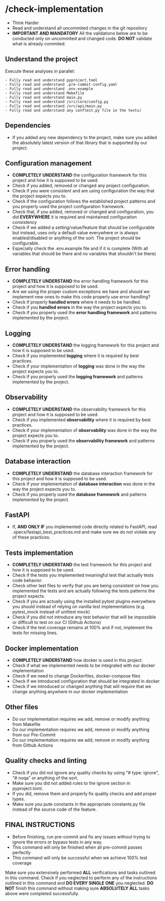 # /check-implementation

- Think Harder
- Read and understand all uncommited changes in the git repository
- **IMPORTANT AND MANDATORY** All the validations below are to be conducted only on uncommited and changed code. **DO NOT** validate what is already commited.

## Understand the project

Execute these analyses in parallel:

```
- Fully read and understand pyproject.toml
- Fully read and understand .pre-commit-config.yaml
- Fully read and understand .env.example
- Fully read and understand Makefile
- Fully read and understand main.py
- Fully read and understand /src/core/config.py
- Fully read and understand /src/api/main.py
- Fully read and understand any conftest.py file in the tests/
```

## Dependencies

- If you added any new dependency to the project, make sure you added the absolutely latest version of that library that is supported by our project.

## Configuration management

- **COMPLETELY UNDERSTAND** the configuration framework for this project and how it is supposed to be used.
- Check if you added, removed or changed any project configuration.
- Check if you were consistent and are using configuration the way that the project expects you to.
- Check if the configuration follows the established project patterns and you properly used the project configuration framework.
- Check that, if you added, removed or changed and configuration, you did **EVERYWHERE** it is required and maintained configuration consistency
- Check if we added a setting/value/feature that should be configurable but instead, uses only a default value everywhere or is always enabled/disabled or anything of the sort. The project should be configurable.
- Especially check the .env.example file and if it is complete (With all variables that should be there and no variables that shouldn't be there)

## Error handling

- **COMPLETELY UNDERSTAND** the error handling framework for this project and how it is supposed to be used.
- Are we using the proper custom exceptions we have and should we implement new ones to make this code properly use error handling?
- Check if properly **handled errors** where it needs to be handled.
- Check if you **handled errors** in the way the project expects you to.
- Check if you properly used the **error handling framework** and patterns implemented by the project.

## Logging

- **COMPLETELY UNDERSTAND** the logging framework for this project and how it is supposed to be used.
- Check if you implemented **logging** where it is required by best practices.
- Check if your implementation of **logging** was done in the way the project expects you to.
- Check if you properly used the **logging framework** and patterns implemented by the project.

## Observability

- **COMPLETELY UNDERSTAND** the observability framework for this project and how it is supposed to be used.
- Check if you implemented **observability** where it is required by best practices.
- Check if your implementation of **observability** was done in the way the project expects you to.
- Check if you properly used the **observability framework** and patterns implemented by the project.

## Database interaction

- **COMPLETELY UNDERSTAND** the database interaction framework for this project and how it is supposed to be used.
- Check if your implementation of **database interaction** was done in the way the project expects you to.
- Check if you properly used the **database framework** and patterns implemented by the project.

## FastAPI

- If, **AND ONLY IF** you implemented code directly related to FastAPI, read .specs/fastapi_best_practices.md and make sure we do not violate any of these practices.

## Tests implementation

- **COMPLETELY UNDERSTAND** the test framework for this project and how it is supposed to be used.
- Check if the tests you implemented meaningful test that actually tests code behavior.
- Check other test files to verify that you are being consistent on how you implemented the tests and are actually following the tests patterns the project expects.
- Check if you are actually using the installed pytest plugins everywhere you should instead of relying on vanilla test implementations (e.g. pytest_mock instead of unittest mock)
- Check if you did not introduce any test behavior that will be impossible or difficult to test on our CI (Github Actions)
- Check if the test coverage remains at 100% and if not, implement the tests for missing lines.

## Docker implementation

- **COMPLETELY UNDERSTAND** how docker is used in this project.
- Check if what we implemented needs to be integrated with our docker implementation
- Check if we need to change Dockerfiles, docker-compose files
- Check if we introduced configuration that should be integrated in docker
- Check if we introduced or changed anything that will require that we change anything anywhere in our docker implementation

## Other files

- Do our implementation requires we add, remove or modify anything from Makefile
- Do our implementation requires we add, remove or modify anything from our Pre-Commit
- Do our implementation requires we add, remove or modify anything from Github Actions

## Quality checks and linting

- Check if you did not ignore any quality checks by using "# type: ignore", "# noqa" or anything of the sort.
- Make sure you did not added rules to the ignore section in pyproject.toml.
- If you did, remove them and properly fix quality checks and add proper types.
- Make sure you pute constants in the appropriate constants.py file instead of the source code of the feature.

## **FINAL INSTRUCTIONS**

- Before finishing, run pre-commit and fix any issues without trying to ignore the errors or bypass tests in any way.
- This command will only be finished when all pre-commit passes perfectly
- This command will only be successful when we achieve 100% test coverage

Make sure you extensively performed **ALL** verifications and tasks outlined in this command.
Check if you neglected to perform any of the instructions outlined in this command and **DO EVERY SINGLE ONE** you neglected.
**DO NOT** finish this command without making sure **ABSOLUTELY ALL** tasks above were completed successfully.
